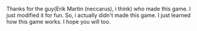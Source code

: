 Thanks for the guy(Erik Martin (neccarus), i think) who made this game.
I just modified it for fun.
So, i actually didn't made this game.
I just learned how this game works.
I hope you will too.
